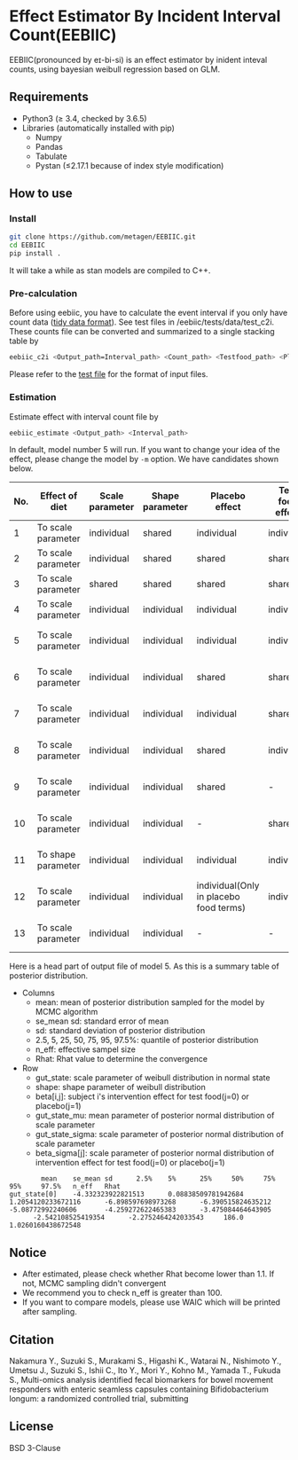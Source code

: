 # Effect Estimator By Incident Interval Count(EEBIIC)

EEBIIC(pronounced by eɪ-bi-si) is an effect estimator by inident inteval counts, using bayesian weibull regression based on GLM.

## Requirements

* Python3 (≥ 3.4, checked by 3.6.5)
* Libraries (automatically installed with pip)
    * Numpy
    * Pandas
    * Tabulate
    * Pystan (≤2.17.1 because of index style modification)

## How to use

### Install

```bash
git clone https://github.com/metagen/EEBIIC.git
cd EEBIIC
pip install .
```

It will take a while as stan models are compiled to C++.

### Pre-calculation

Before using eebiic, you have to calculate the event interval if you only have count data ([tidy data format](https://www.jstatsoft.org/article/view/v059i10)). See test files in /eebiic/tests/data/test_c2i.
These counts file can be converted and summarized to a single stacking table by

```bash
eebiic_c2i <Output_path=Interval_path> <Count_path> <Testfood_path> <Placebo_path>
```

Please refer to the [test file](https://github.com/metagen/EEBIIC/tree/master/eebiic/tests/data/test_c2i) for the format of input files.

### Estimation

Estimate effect with interval count file by

```bash
eebiic_estimate <Output_path> <Interval_path>
```

In default, model number 5 will run. If you want to change your idea of the effect, please change the model by `-m` option.
We have candidates shown below.

| No. | Effect of diet     | Scale parameter | Shape parameter | Placebo effect                         | Test food effect | Prior distribution       |
|-----|--------------------|-----------------|-----------------|----------------------------------------|------------------|--------------------------|
| 1   | To scale parameter | individual      | shared          | individual                             | individual       | -                        |
| 2   | To scale parameter | individual      | shared          | shared                                 | shared           | -                        |
| 3   | To scale parameter | shared          | shared          | shared                                 | shared           | -                        |
| 4   | To scale parameter | individual      | individual      | individual                             | individual       | -                        |
| 5   | To scale parameter | individual      | individual      | individual                             | individual       | half-normal distribution |
| 6   | To scale parameter | individual      | individual      | shared                                 | shared           | half-normal distribution |
| 7   | To scale parameter | individual      | individual      | individual                             | shared           | half-normal distribution |
| 8   | To scale parameter | individual      | individual      | shared                                 | individual       | half-normal distribution |
| 9   | To scale parameter | individual      | individual      | shared                                 | -                | half-normal distribution |
| 10  | To scale parameter | individual      | individual      | -                                      | shared           | half-normal distribution |
| 11  | To shape parameter | individual      | individual      | individual                             | individual       | half-normal distribution |
| 12  | To scale parameter | individual      | individual      | individual(Only in placebo food terms) | individual       | half-normal distribution |
| 13  | To scale parameter | individual      | individual      | -                                      | -                | half-normal distribution |

Here is a head part of output file of model 5. As this is a summary table of posterior distribution.

* Columns
    * mean: mean of posterior distribution sampled for the model by MCMC algorithm
    * se_mean sd: standard error of mean
    * sd: standard deviation of posterior distribution
    * 2.5, 5, 25, 50, 75, 95, 97.5%: quantile of posterior distribution
    * n_eff: effective sampel size
    * Rhat: Rhat value to determine the convergence
* Row
    * gut_state: scale parameter of weibull distribution in normal state
    * shape: shape parameter of weibull distribution
    * beta[i,j]: subject i's intervention effect for test food(j=0) or placebo(j=1)
    * gut_state_mu: mean parameter of posterior normal distribution of scale parameter
    * gut_state_sigma: scale parameter of posterior normal distribution of scale parameter
    * beta_sigma[j]: scale parameter of posterior normal distribution of intervention effect for test food(j=0) or placebo(j=1)

```
        mean    se_mean sd      2.5%    5%      25%     50%     75%     95%     97.5%   n_eff   Rhat
gut_state[0]    -4.332323922821513      0.08838509781942684     1.2054120233672116      -6.898597698973268      -6.390515824635212      -5.08772992240606       -4.259272622465383      -3.475084464643905
      -2.542108525419354      -2.2752464242033543     186.0   1.0260160438672548
```



## Notice

* After estimated, please check whether Rhat become lower than 1.1. If not, MCMC sampling didn't convergent
* We recommend you to check n_eff is greater than 100.
* If you want to compare models, please use WAIC which will be printed after sampling.

## Citation

Nakamura Y., Suzuki S., Murakami S., Higashi K., Watarai N., Nishimoto Y., Umetsu J., Suzuki S., Ishii C., Ito Y., Mori Y., Kohno M., Yamada T., Fukuda S., Multi-omics analysis identified fecal biomarkers for bowel movement responders with enteric seamless capsules containing Bifidobacterium longum: a randomized controlled trial, submitting

## License

BSD 3-Clause
